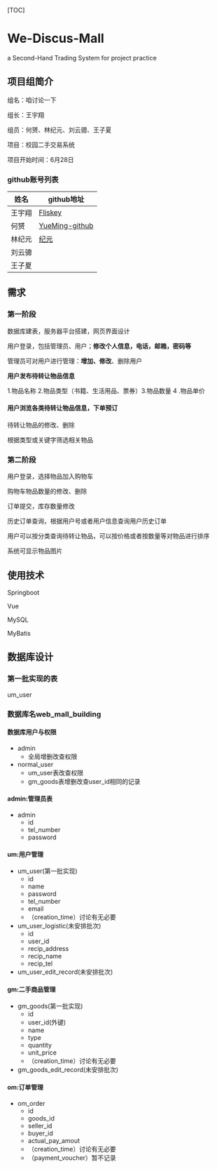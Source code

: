 [TOC]

# We-Discus-Mall

a Second-Hand Trading System for project practice



## 项目组简介

组名：咱讨论一下

组长：王宇翔

组员：何赟、林纪元、刘云骢、王子夏

项目：校园二手交易系统

项目开始时间：6月28日



### github账号列表

| 姓名   | github地址                                         |
| ------ | -------------------------------------------------- |
| 王宇翔 | [Fliskey](http://github.com/Fliskey)               |
| 何赟   | [YueMing-github](http://github.com/YueMIng-github) |
| 林纪元 | [纪元](https://github.com/JaneThis)                |
| 刘云骢 |                                                    |
| 王子夏 |                                                    |



## 需求

### 第一阶段

数据库建表，服务器平台搭建，网页界面设计

用户登录，包括管理员、用户；**修改个人信息，电话，邮箱，密码等**

管理员可对用户进行管理：**增加、修改**、删除用户

**用户发布待转让物品信息**

1.物品名称 2.物品类型（书籍、生活用品、票券）3.物品数量  4 .物品单价  

#### 用户浏览各类待转让物品信息，下单预订

待转让物品的修改、删除

根据类型或关键字筛选相关物品

### 第二阶段

用户登录，选择物品加入购物车

购物车物品数量的修改、删除

订单提交，库存数量修改

历史订单查询，根据用户号或者用户信息查询用户历史订单

用户可以按分类查询待转让物品，可以按价格或者按数量等对物品进行排序

系统可显示物品图片



## 使用技术

Springboot

Vue

MySQL

MyBatis



## 数据库设计

### 第一批实现的表

um_user

### 数据库名web_mall_building

#### 数据库用户与权限

- admin
  - 全局增删改查权限
- normal_user
  - um_user表改查权限
  - gm_goods表增删改查user_id相同的记录

#### admin:管理员表

- admin
  - id
  - tel_number
  - password

#### um:用户管理

- um_user(第一批实现)
  - id
  - name
  - password
  - tel_number
  - email
  - （creation_time）讨论有无必要
- um_user_logistic(未安排批次)
  - id
  - user_id
  - recip_address
  - recip_name
  - recip_tel
- um_user_edit_record(未安排批次)

#### gm:二手商品管理

- gm_goods(第一批实现)
  - id
  - user_id(外键)
  - name
  - type
  - quantity
  - unit_price
  - （creation_time）讨论有无必要
- gm_goods_edit_record(未安排批次)

#### om:订单管理

- om_order
  - id
  - goods_id
  - seller_id
  - buyer_id
  - actual_pay_amout
  - （creation_time）讨论有无必要
  - （payment_voucher）暂不记录

